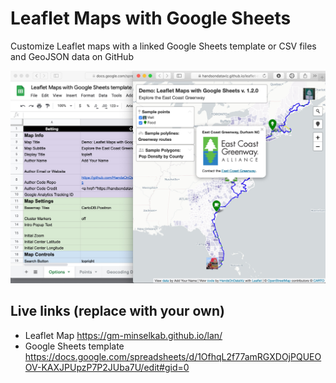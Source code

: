 # Leaflet Maps with Google Sheets
Customize Leaflet maps with a linked Google Sheets template or CSV files and GeoJSON data on GitHub

![Preview](preview.jpg)

## Live links (replace with your own)
- Leaflet Map https://gm-minselkab.github.io/lan/
- Google Sheets template https://docs.google.com/spreadsheets/d/1OfhqL2f77amRGXDOjPQUEOOV-KAXJPUpzP7P2JUba7U/edit#gid=0
